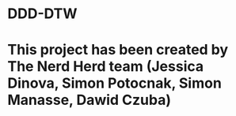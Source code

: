 # DDD-DTW
# This project has been created by The Nerd Herd team (Jessica Dinova, Simon Potocnak, Simon Manasse, Dawid Czuba)